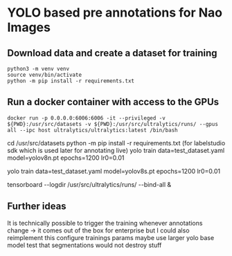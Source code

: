 # YOLO based pre annotations for Nao Images

## Download data and create a dataset for training
```
python3 -m venv venv
source venv/bin/activate
python -m pip install -r requirements.txt
```

## Run a docker container with access to the GPUs
```
docker run -p 0.0.0.0:6006:6006 -it --privileged -v ${PWD}:/usr/src/datasets -v ${PWD}:/usr/src/ultralytics/runs/ --gpus all --ipc host ultralytics/ultralytics:latest /bin/bash
```

cd /usr/src/datasets
python -m pip install -r requirements.txt (for labelstudio sdk which is used later for annotating live)
yolo train data=test_dataset.yaml model=yolov8n.pt epochs=1200 lr0=0.01

yolo train data=test_dataset.yaml model=yolov8s.pt epochs=1200 lr0=0.01

tensorboard --logdir /usr/src/ultralytics/runs/ --bind-all &

## Further ideas
It is technically possible to trigger the training whenever annotations change -> it comes out of the box for enterprise but I could also reimplement this
configure trainings params
maybe use larger yolo base model
test that segmentations would not destroy stuff